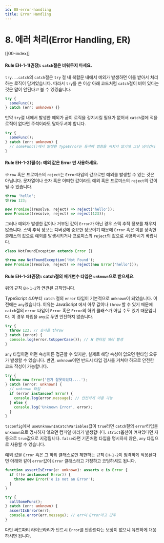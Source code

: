 ```yaml
---
id: 08-error-handling
title: Error Handling
---
```


# 8. 에러 처리(Error Handling, ER)

[[00-index]]

#### Rule EH-1-1(권장): `catch`절은 비워두지 마세요.

`try...catch`의 `catch`절은 `try` 절 내 복합문 내에서 예외가 발생하면 이를 받아서 처리하는 로직이 담겨있습니다. 따라서 `try`를 쓴 이상 아래 코드처럼 `catch`절이 비어 있다는 것은 말이 안된다고 볼 수 있겠습니다.

```ts
try {
  someFunc();
} catch (err: unknown) {}
```

만약 `try`절 내에서 발생한 예외가 굳이 로직을 정지시킬 필요가 없어서 `catch`절에 적을 로직이 없다면 주석이라도 달아두셔야 합니다.

```ts
try {
  someFunc();
} catch (err: unknown) {
  // someFunc()에서 발생한 TypeError는 동작에 영향을 끼치지 않기에 그냥 넘어간다
}
```

#### Rule EH-1-2(필수): 예외 값은 Error 만 사용하세요.

`throw` 혹은 프로미스의 `reject`는 `Error`타입의 값으로만 예외를 발생할 수 있는 것은 아닙니다. 문자열이나 숫자 혹은 어떠한 값이라도 예외 혹은 프로미스의 `reject`의 값이 될 수 있습니다.

```ts
throw 'hello';
throw 123;

new Promise((resolve, reject) => reject('hello'));
new Promise((resolve, reject) => reject(123));
```

그러나 예외가 발생한 값이나 거부된 값이 `Error`가 아닌 경우 스택 추적 정보를 채우지 않습니다. 스택 추적 정보는 디버깅에 중요한 정보이기 때문에 `Error` 혹은 이를 상속한 클래스의 값으로 예외를 발생시키거나 프로미스의 `reject`의 값으로 사용하시기 바랍니다.

```ts
class NotFoundException extends Error {}

throw new NotFoundException('Not Found');
new Promise((resolve, reject) => reject(new Error('hello')));
```

#### Rule EH-1-3(권장): catch절의 매개변수 타입은 `unknown`으로 받으세요.

위의 규칙 `EH-1-2`와 연관된 규칙입니다.

TypeScript 4.0부터 `catch` 절의 `error` 타입이 기본적으로 `unknown`이 되었습니다. 이전에는 `any`였습니다. 이유는 JavaScript 에서 아무 값이나 `throw` 할 수 있기 때문에 `catch`절의 `error` 타입이 `Error` 혹은 `Error`의 하위 클래스가 아닐 수도 있기 때문입니다. 이 경우 타입을 `any`로 두면 안전하지 않습니다.

```ts
try {
  throw 123; // 숫자를 throw
} catch (error) {
  console.log(error.toUpperCase()); // ❌ 런타임 에러 발생
}
```

`any` 타입이면 어떤 속성이든 접근할 수 있지만, 실제로 해당 속성이 없으면 런타임 오류가 발생할 수 있습니다. 반면, `unknown`이면 반드시 타입 검사를 거쳐야 하므로 안전한 코드 작성이 가능합니다.

```ts
try {
  throw new Error('뭔가 잘못되었다....');
} catch (error: unknown) {
  // unknown 타입
  if (error instanceof Error) {
    console.log(error.message); // 안전하게 이용 가능
  } else {
    console.log('Unknown Error', error);
  }
}
```

`tsconfig`에서 `useUnknownInCatchVariables`값이 `true`라면 `catch`절의 `error`타입을 `unknown`으로 명시하지 않으면 컴파일 에러가 발생합니다. `strict`옵션이 켜져있다면 자동으로 `true`값으로 지정됩니다. `false`라면 기존처럼 타입을 명시하지 않은, `any` 타입으로 사용할 수 있습니다.

예외 값을 `Error` 혹은 그 하위 클래스로만 제한하는 규칙 `EH-1-2`이 엄격하게 적용된다면 아래와 같이 `error`값이 `Error` 클래스라고 가정하고 코딩하셔도 됩니다.

```ts
function assertIsError(e: unknown): asserts e is Error {
  if (!(e instanceof Error)) {
    throw new Error('e is not an Error');
  }
}

try {
  callSomeFunc();
} catch (err: unknown) {
  assertIsError(err);
  console.error(err.message); // err이 Error라고 간주
}
```

다만 써드파티 라이브라리가 반드시 `Error`를 반환한다는 보장이 없으니 유연하게 대응하시면 됩니다.
